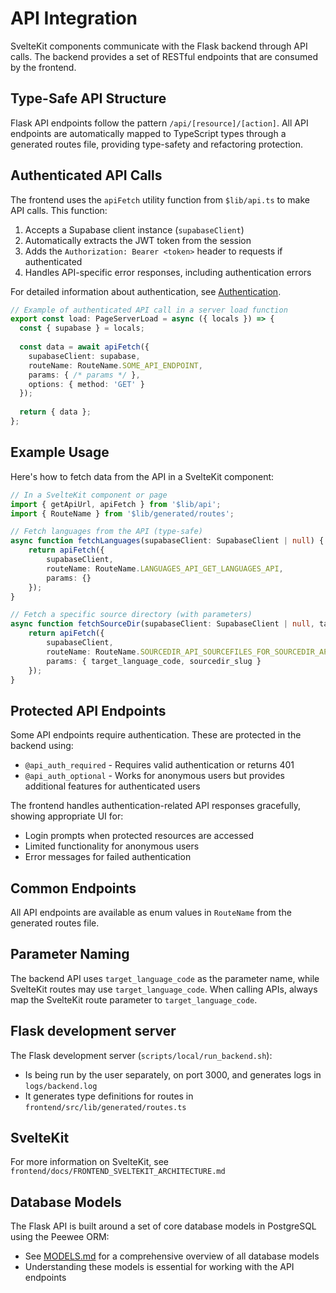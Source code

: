# API Integration

SvelteKit components communicate with the Flask backend through API calls. The backend provides a set of RESTful endpoints that are consumed by the frontend.

## Type-Safe API Structure

Flask API endpoints follow the pattern `/api/[resource]/[action]`. All API endpoints are automatically mapped to TypeScript types through a generated routes file, providing type-safety and refactoring protection.

## Authenticated API Calls

The frontend uses the `apiFetch` utility function from `$lib/api.ts` to make API calls. This function:

1. Accepts a Supabase client instance (`supabaseClient`)
2. Automatically extracts the JWT token from the session
3. Adds the `Authorization: Bearer <token>` header to requests if authenticated
4. Handles API-specific error responses, including authentication errors

For detailed information about authentication, see [Authentication](./AUTH.md).

```typescript
// Example of authenticated API call in a server load function
export const load: PageServerLoad = async ({ locals }) => {
  const { supabase } = locals;
  
  const data = await apiFetch({
    supabaseClient: supabase,
    routeName: RouteName.SOME_API_ENDPOINT,
    params: { /* params */ },
    options: { method: 'GET' }
  });
  
  return { data };
};
```

## Example Usage

Here's how to fetch data from the API in a SvelteKit component:

```typescript
// In a SvelteKit component or page
import { getApiUrl, apiFetch } from '$lib/api';
import { RouteName } from '$lib/generated/routes';

// Fetch languages from the API (type-safe)
async function fetchLanguages(supabaseClient: SupabaseClient | null) {
    return apiFetch({
        supabaseClient,
        routeName: RouteName.LANGUAGES_API_GET_LANGUAGES_API,
        params: {}
    });
}

// Fetch a specific source directory (with parameters)
async function fetchSourceDir(supabaseClient: SupabaseClient | null, target_language_code: string, sourcedir_slug: string) {
    return apiFetch({
        supabaseClient,
        routeName: RouteName.SOURCEDIR_API_SOURCEFILES_FOR_SOURCEDIR_API, 
        params: { target_language_code, sourcedir_slug }
    });
}
```

## Protected API Endpoints

Some API endpoints require authentication. These are protected in the backend using:

- `@api_auth_required` - Requires valid authentication or returns 401
- `@api_auth_optional` - Works for anonymous users but provides additional features for authenticated users

The frontend handles authentication-related API responses gracefully, showing appropriate UI for:
- Login prompts when protected resources are accessed
- Limited functionality for anonymous users
- Error messages for failed authentication

## Common Endpoints

All API endpoints are available as enum values in `RouteName` from the generated routes file.

## Parameter Naming

The backend API uses `target_language_code` as the parameter name, while SvelteKit routes may use `target_language_code`. When calling APIs, always map the SvelteKit route parameter to `target_language_code`.

## Flask development server

The Flask development server (`scripts/local/run_backend.sh`):
- Is being run by the user separately, on port 3000, and generates logs in `logs/backend.log`
- It generates type definitions for routes in `frontend/src/lib/generated/routes.ts`

## SvelteKit 

For more information on SvelteKit, see `frontend/docs/FRONTEND_SVELTEKIT_ARCHITECTURE.md`

## Database Models

The Flask API is built around a set of core database models in PostgreSQL using the Peewee ORM:

- See [MODELS.md](../../backend/docs/MODELS.md) for a comprehensive overview of all database models
- Understanding these models is essential for working with the API endpoints